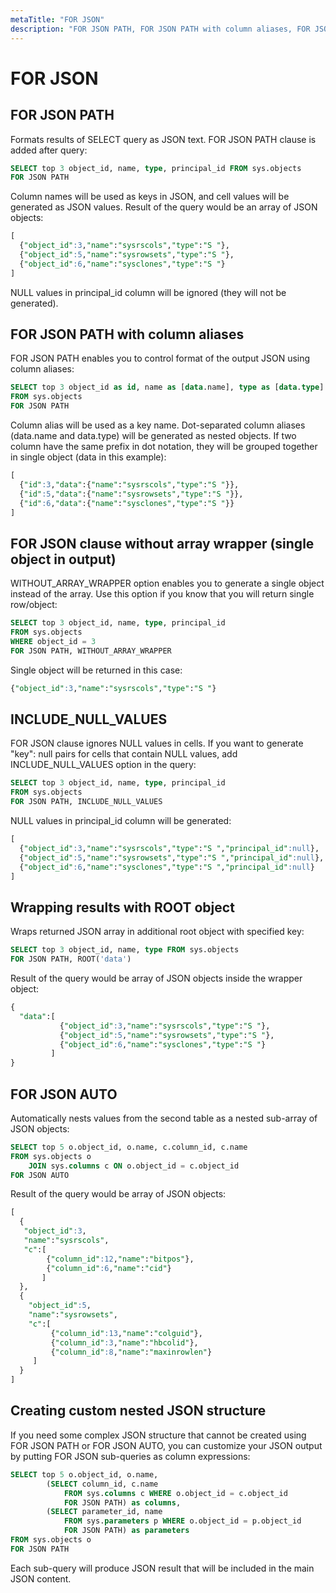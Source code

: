 ```yaml
---
metaTitle: "FOR JSON"
description: "FOR JSON PATH, FOR JSON PATH with column aliases, FOR JSON clause without array wrapper (single object in output), INCLUDE_NULL_VALUES, Wrapping results with ROOT object, FOR JSON AUTO, Creating custom nested JSON structure"
---
```


# FOR JSON



## FOR JSON PATH


Formats results of SELECT query as JSON text. FOR JSON PATH clause is added after query:

```sql
SELECT top 3 object_id, name, type, principal_id FROM sys.objects
FOR JSON PATH

```

Column names will be used as keys in JSON, and cell values will be generated as JSON values. Result of the query would be an array of JSON objects:

```sql
[
  {"object_id":3,"name":"sysrscols","type":"S "},       
  {"object_id":5,"name":"sysrowsets","type":"S "},
  {"object_id":6,"name":"sysclones","type":"S "}
]

```

NULL values in principal_id column will be ignored (they will not be generated).



## FOR JSON PATH with column aliases


FOR JSON PATH enables you to control format of the output JSON using column aliases:

```sql
SELECT top 3 object_id as id, name as [data.name], type as [data.type]
FROM sys.objects
FOR JSON PATH

```

Column alias will be used as a key name. Dot-separated column aliases (data.name and data.type) will be generated as nested objects. If two column have the same prefix in dot notation, they will be grouped together in single object (data in this example):

```sql
[
  {"id":3,"data":{"name":"sysrscols","type":"S "}},
  {"id":5,"data":{"name":"sysrowsets","type":"S "}},
  {"id":6,"data":{"name":"sysclones","type":"S "}}
]

```



## FOR JSON clause without array wrapper (single object in output)


WITHOUT_ARRAY_WRAPPER option enables you to generate a single object instead of the array. Use this option if you know that you will return single row/object:

```sql
SELECT top 3 object_id, name, type, principal_id
FROM sys.objects
WHERE object_id = 3
FOR JSON PATH, WITHOUT_ARRAY_WRAPPER

```

Single object will be returned in this case:

```sql
{"object_id":3,"name":"sysrscols","type":"S "}

```



## INCLUDE_NULL_VALUES


FOR JSON clause ignores NULL values in cells. If you want to generate "key": null pairs for cells that contain NULL values, add INCLUDE_NULL_VALUES option in the query:

```sql
SELECT top 3 object_id, name, type, principal_id
FROM sys.objects
FOR JSON PATH, INCLUDE_NULL_VALUES

```

NULL values in principal_id column will be generated:

```sql
[
  {"object_id":3,"name":"sysrscols","type":"S ","principal_id":null},
  {"object_id":5,"name":"sysrowsets","type":"S ","principal_id":null},
  {"object_id":6,"name":"sysclones","type":"S ","principal_id":null}
]

```



## Wrapping results with ROOT object


Wraps returned JSON array in additional root object with specified key:

```sql
SELECT top 3 object_id, name, type FROM sys.objects
FOR JSON PATH, ROOT('data')

```

Result of the query would be array of JSON objects inside the wrapper object:

```sql
{
  "data":[
           {"object_id":3,"name":"sysrscols","type":"S "},
           {"object_id":5,"name":"sysrowsets","type":"S "},
           {"object_id":6,"name":"sysclones","type":"S "}
         ]
}

```



## FOR JSON AUTO


Automatically nests values from the second table as a nested sub-array of JSON objects:

```sql
SELECT top 5 o.object_id, o.name, c.column_id, c.name
FROM sys.objects o
    JOIN sys.columns c ON o.object_id = c.object_id 
FOR JSON AUTO

```

Result of the query would be array of JSON objects:

```sql
[
  {
   "object_id":3,
   "name":"sysrscols",
   "c":[
        {"column_id":12,"name":"bitpos"},
        {"column_id":6,"name":"cid"}
       ]
  },
  {
    "object_id":5,
    "name":"sysrowsets",
    "c":[
         {"column_id":13,"name":"colguid"},
         {"column_id":3,"name":"hbcolid"},
         {"column_id":8,"name":"maxinrowlen"}
     ]
  }
]

```



## Creating custom nested JSON structure


If you need some complex JSON structure that cannot be created using FOR JSON PATH or FOR JSON AUTO, you can customize your JSON output by putting FOR JSON sub-queries as column expressions:

```sql
SELECT top 5 o.object_id, o.name,
        (SELECT column_id, c.name
            FROM sys.columns c WHERE o.object_id = c.object_id
            FOR JSON PATH) as columns,
        (SELECT parameter_id, name
            FROM sys.parameters p WHERE o.object_id = p.object_id
            FOR JSON PATH) as parameters
FROM sys.objects o
FOR JSON PATH

```

Each sub-query will produce JSON result that will be included in the main JSON content.

